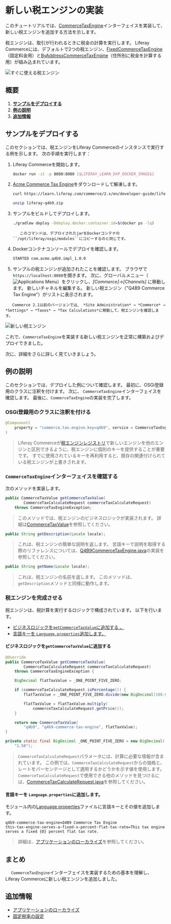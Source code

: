 # 新しい税エンジンの実装

このチュートリアルでは、[CommerceTaxEngine](https://github.com/liferay/liferay-portal/blob/[$LIFERAY_LEARN_PORTAL_GIT_TAG$]/modules/apps/commerce/commerce-api/src/main/java/com/liferay/commerce/tax/CommerceTaxEngine.java)インターフェイスを実装して、新しい税エンジンを追加する方法を示します。

税エンジンは、取引が行われるときに税金の計算を実行します。 Liferay Commerceには、デフォルトで2つの税エンジン、[FixedCommerceTaxEngine](https://github.com/liferay/liferay-portal/blob/[$LIFERAY_LEARN_PORTAL_GIT_TAG$]/modules/apps/commerce/commerce-tax-engine-fixed-service/src/main/java/com/liferay/commerce/tax/engine/fixed/internal/engine/FixedCommerceTaxEngine.java)（固定料金用）と[ByAddressCommerceTaxEngine](https://github.com/liferay/liferay-portal/blob/[$LIFERAY_LEARN_PORTAL_GIT_TAG$]/modules/apps/commerce/commerce-tax-engine-fixed-service/src/main/java/com/liferay/commerce/tax/engine/fixed/internal/engine/ByAddressCommerceTaxEngine.java)（住所別に税金を計算する用）が組み込まれています。

![すぐに使える税エンジン](./implementing-a-new-tax-engine/images/01.png "すぐに使える税エンジン")

## 概要

1.  [**サンプルをデプロイする**](#deploy-an-example)
2.  [**例の説明**](#walk-through-the-example)
3.  [**追加情報**](#additional-information)

## サンプルをデプロイする

このセクションでは、税エンジンをLiferay Commerceのインスタンスで実行する例を示します。 次の手順を実行します：

1.  Liferay Commerceを開始します。

    ``` bash
    docker run -it -p 8080:8080 [$LIFERAY_LEARN_DXP_DOCKER_IMAGE$]
    ```

2.  [Acme Commerce Tax Engine](./liferay-q4b9.zip)をダウンロードして解凍します。

    ``` bash
    curl https://learn.liferay.com/commerce/2.x/en/developer-guide/liferay-q4b9.zip -O
    ```

    ``` bash
    unzip liferay-q4b9.zip
    ```

3.  サンプルをビルドしてデプロイします。

    ``` bash
    ./gradlew deploy -Ddeploy.docker.container.id=$(docker ps -lq)
    ```

    ``` note::
       このコマンドは、デプロイされたjarをDockerコンテナの ``/opt/liferay/osgi/modules``にコピーするのと同じです。
    ```

4.  Dockerコンテナコンソールでデプロイを確認します。

    ``` bash
    STARTED com.acme.q4b9.impl_1.0.0
    ```

5.  サンプルの税エンジンが追加されたことを確認します。 ブラウザで`https://localhost:8080`を開きます。 次に、グローバルメニュー（![Applications Menu](../images/icon-applications-menu.png)）をクリックし、*[Commerce]*→*[Channels]* に移動します。 新しいチャネルを編集する。 新しい税エンジン（"Q4B9 Commerce Tax Engine"）がリストに表示されます。

<!-- end list -->

``` note::
   Commerce 2.1以前のバージョンでは、 *Site Administration* → *Commerce* → *Settings* → *Taxes* → *Tax Calculations*に移動して、税エンジンを確認します。
```

![新しい税エンジン](./implementing-a-new-tax-engine/images/02.png "新しい税エンジン")

これで、`CommerceTaxEngine`を実装する新しい税エンジンを正常に構築およびデプロイできました。

次に、詳細をさらに詳しく見ていきましょう。

## 例の説明

このセクションでは、デプロイした例について確認します。 最初に、OSGi登録用のクラスに注釈を付けます。 次に、 `CommerceTaxEngine`インターフェイスを確認します。 最後に、`CommerceTaxEngine`の実装を完了します。

### OSGi登録用のクラスに注釈を付ける

``` java
@Component(
    property = "commerce.tax.engine.key=q4b9", service = CommerceTaxEngine.class
)
```

> Liferay Commerceが[税エンジンレジストリ](https://github.com/liferay/liferay-portal/blob/[$LIFERAY_LEARN_PORTAL_GIT_TAG$]/modules/apps/commerce/commerce-service/src/main/java/com/liferay/commerce/internal/util/CommerceTaxEngineRegistryImpl.java)で新しいエンジンを他のエンジンと区別できるように、税エンジンに個別のキーを提供することが重要です。 すでに使用されているキーを再利用すると、既存の関連付けられている税エンジンが上書きされます。

### `CommerceTaxEngine`インターフェイスを確認する

次のメソッドを実装します。

``` java
public CommerceTaxValue getCommerceTaxValue(
        CommerceTaxCalculateRequest commerceTaxCalculateRequest)
    throws CommerceTaxEngineException;
```

> このメソッドでは、税エンジンのビジネスロジックが実装されます。 詳細は[CommerceTaxValue](https://github.com/liferay/liferay-portal/blob/[$LIFERAY_LEARN_PORTAL_GIT_TAG$]/modules/apps/commerce/commerce-api/src/main/java/com/liferay/commerce/tax/CommerceTaxValue.java)を参照してください。

``` java
public String getDescription(Locale locale);
```

> これは、税エンジンの簡単な説明を返します。 言語キーで説明を取得する際のリファレンスについては、[Q4B9CommerceTaxEngine.java](https://github.com/liferay/liferay-learn/blob/master/docs/commerce/2.x/en/developer-guide/implementing-a-new-tax-engine/resources/liferay-q4b9.zip/q4b9-impl/src/main/java/com/acme/q4b9/internal/commerce/tax/Q4B9CommerceTaxEngine.java)の実装を参照してください。

``` java
public String getName(Locale locale);
```

> これは、税エンジンの名前を返します。 このメソッドは、`getDescription`メソッドと同様に動作します。

### 税エンジンを完成させる

税エンジンは、税計算を実行するロジックで構成されています。 以下を行います。

  - [ビジネスロジックを`getCommerceTaxValue`に追加する 。](#add-business-logic-to-getcommercetaxvalue)
  - [言語キーを `Language.properties`追加します。](#add-the-language-keys-to-languageproperties)

#### ビジネスロジックを`getCommerceTaxValue`に追加する

``` java
@Override
public CommerceTaxValue getCommerceTaxValue(
        CommerceTaxCalculateRequest commerceTaxCalculateRequest)
    throws CommerceTaxEngineException {

    BigDecimal flatTaxValue = _ONE_POINT_FIVE_ZERO;

    if (commerceTaxCalculateRequest.isPercentage()) {
        flatTaxValue = _ONE_POINT_FIVE_ZERO.divide(new BigDecimal(100.0));

        flatTaxValue = flatTaxValue.multiply(
            commerceTaxCalculateRequest.getPrice());
    }

    return new CommerceTaxValue(
        "q4b9", "q4b9-commerce-tax-engine", flatTaxValue);
}

private static final BigDecimal _ONE_POINT_FIVE_ZERO = new BigDecimal(
    "1.50");
```

> `CommerceTaxCalculateRequest`パラメータには、計算に必要な情報が含まれています。 この例では、`CommerceTaxCalculateRequest`からの価格と、レートをパーセンテージとして適用するかどうかを示す値を使用します。 `CommerceTaxCalculateRequest`で使用できる他のメソッドを見つけるには、[CommerceTaxCalculateRequest.java](https://github.com/liferay/liferay-portal/blob/[$LIFERAY_LEARN_PORTAL_GIT_TAG$]/modules/apps/commerce/commerce-api/src/main/java/com/liferay/commerce/tax/CommerceTaxCalculateRequest.java)を参照してください。

#### 言語キーを `Language.properties`に追加します。

モジュール内の[Language.properties](https://github.com/liferay/liferay-learn/blob/master/docs/commerce/2.x/en/developer-guide/implementing-a-new-tax-engine/resources/liferay-q4b9.zip/q4b9-impl/src/main/resources/content/Language.properties)ファイルに言語キーとその値を追加します。

``` properties
q4b9-commerce-tax-engine=Q4B9 Commerce Tax Engine
this-tax-engine-serves-a-fixed-x-percent-flat-tax-rate=This tax engine serves a fixed {0} percent flat tax rate.
```

> 詳細は、[アプリケーションのローカライズ](https://help.liferay.com/hc/en-us/articles/360018168251-Localizing-Your-Application)を参照してください。

## まとめ

　 `CommerceTaxEngine`インターフェイスを実装するための基本を理解し、Liferay Commerceに新しい税エンジンを追加しました。

## 追加情報

  - [アプリケーションのローカライズ](https://help.liferay.com/hc/en-us/articles/360018168251-Localizing-Your-Application)
  - [固定税率の設定](../../store-administration/configuring-taxes/setting-tax-rate-by-fixed-rate.md)

